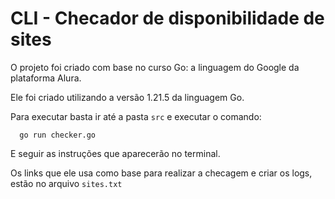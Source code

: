 # CLI - Checador de disponibilidade de sites

O projeto foi criado com base no curso Go: a linguagem do Google da plataforma Alura.

Ele foi criado utilizando a versão 1.21.5 da linguagem Go.

Para executar basta ir até a pasta `src` e executar o comando:

```
  go run checker.go
```

E seguir as instruções que aparecerão no terminal.

Os links que ele usa como base para realizar a checagem e criar os logs, estão no arquivo `sites.txt`
